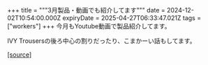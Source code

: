 +++
title = """3月製品・動画でも紹介してます"""
date = 2024-12-02T10:54:00.000Z
expiryDate = 2025-04-27T06:33:47.021Z
tags = ["workers"]
+++
今月もYoutube動画で製品紹介してます。

IVY Trousersの後ろ中心の割りだったり、こまかーい話もしてます。

[[source]](https://eworkers.blogspot.com/2024/12/3_2.html)
